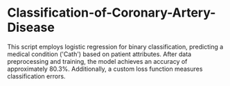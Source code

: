 # Classification-of-Coronary-Artery-Disease

This script employs logistic regression for binary classification, predicting a medical condition ('Cath') based on patient attributes. After data preprocessing and training, the model achieves an accuracy of approximately 80.3%. Additionally, a custom loss function measures classification errors.
